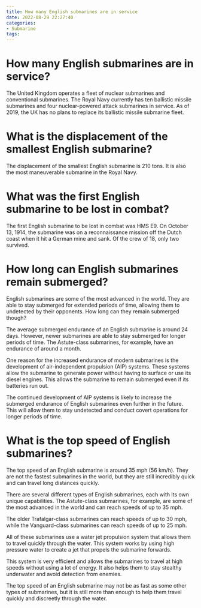 ```yaml
---
title: How many English submarines are in service
date: 2022-08-29 22:27:40
categories:
- Submarine
tags:
---
```



#  How many English submarines are in service?

The United Kingdom operates a fleet of nuclear submarines and conventional submarines. The Royal Navy currently has ten ballistic missile submarines and four nuclear-powered attack submarines in service. As of 2019, the UK has no plans to replace its ballistic missile submarine fleet.

#  What is the displacement of the smallest English submarine?

The displacement of the smallest English submarine is 210 tons. It is also the most maneuverable submarine in the Royal Navy.

#  What was the first English submarine to be lost in combat?

The first English submarine to be lost in combat was HMS E9. On October 13, 1914, the submarine was on a reconnaissance mission off the Dutch coast when it hit a German mine and sank. Of the crew of 18, only two survived.

#  How long can English submarines remain submerged?

English submarines are some of the most advanced in the world. They are able to stay submerged for extended periods of time, allowing them to undetected by their opponents. How long can they remain submerged though?

The average submerged endurance of an English submarine is around 24 days. However, newer submarines are able to stay submerged for longer periods of time. The Astute-class submarines, for example, have an endurance of around a month.

One reason for the increased endurance of modern submarines is the development of air-independent propulsion (AIP) systems. These systems allow the submarine to generate power without having to surface or use its diesel engines. This allows the submarine to remain submerged even if its batteries run out.

The continued development of AIP systems is likely to increase the submerged endurance of English submarines even further in the future. This will allow them to stay undetected and conduct covert operations for longer periods of time.

#  What is the top speed of English submarines?

The top speed of an English submarine is around 35 mph (56 km/h). They are not the fastest submarines in the world, but they are still incredibly quick and can travel long distances quickly.

There are several different types of English submarines, each with its own unique capabilities. The Astute-class submarines, for example, are some of the most advanced in the world and can reach speeds of up to 35 mph.

The older Trafalgar-class submarines can reach speeds of up to 30 mph, while the Vanguard-class submarines can reach speeds of up to 25 mph.

All of these submarines use a water jet propulsion system that allows them to travel quickly through the water. This system works by using high pressure water to create a jet that propels the submarine forwards.

This system is very efficient and allows the submarines to travel at high speeds without using a lot of energy. It also helps them to stay stealthy underwater and avoid detection from enemies.

The top speed of an English submarine may not be as fast as some other types of submarines, but it is still more than enough to help them travel quickly and discreetly through the water.